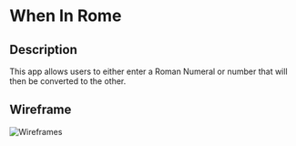 # When In Rome

## Description

This app allows users to either enter a Roman Numeral or number that will then be converted to the other.

## Wireframe

![Wireframes](https://res.cloudinary.com/dn2x2ldxj/image/upload/v1646280373/Screen_Shot_2022-03-02_at_11.06.04_PM_mxukwb.png)
